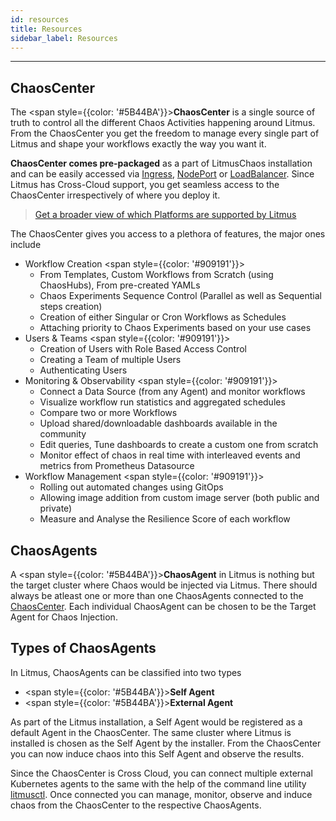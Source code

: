 ```yaml
---
id: resources
title: Resources
sidebar_label: Resources
---
```


---

## ChaosCenter

The <span style={{color: '#5B44BA'}}>**ChaosCenter**</span> is a single source of truth to control all the different Chaos Activities happening around Litmus. From the ChaosCenter you get the freedom to manage every single part of Litmus and shape your workflows exactly the way you want it.

**ChaosCenter comes pre-packaged** as a part of LitmusChaos installation and can be easily accessed via [Ingress](setup-with-ingress), [NodePort](setup-without-ingress#with-nodeport) or [LoadBalancer](setup-without-ingress#with-loadbalancer). Since Litmus has Cross-Cloud support, you get seamless access to the ChaosCenter irrespectively of where you deploy it.

> [Get a broader view of which Platforms are supported by Litmus](https://github.com/litmuschaos/litmus/tree/master/litmus-portal#platforms-support)

The ChaosCenter gives you access to a plethora of features, the major ones include

- Workflow Creation
  <span style={{color: '#909191'}}>
    <ul>
        <li>From Templates, Custom Workflows from Scratch (using ChaosHubs), From pre-created YAMLs</li>
        <li>Chaos Experiments Sequence Control (Parallel as well as Sequential steps creation)</li>
        <li>Creation of either Singular or Cron Workflows as Schedules</li>
        <li>Attaching priority to Chaos Experiments based on your use cases</li>
    </ul>
    </span>
- Users & Teams
  <span style={{color: '#909191'}}>
    <ul>
        <li>Creation of Users with Role Based Access Control</li>
        <li>Creating a Team of multiple Users</li>
        <li>Authenticating Users</li>
    </ul>
    </span>
- Monitoring & Observability
  <span style={{color: '#909191'}}>
    <ul>
        <li>Connect a Data Source (from any Agent) and monitor workflows</li>
        <li>Visualize workflow run statistics and aggregated schedules</li>
        <li>Compare two or more Workflows</li>
        <li>Upload shared/downloadable dashboards available in the community</li>
        <li>Edit queries, Tune dashboards to create a custom one from scratch</li>
        <li>Monitor effect of chaos in real time with interleaved events and metrics from Prometheus Datasource</li>
    </ul>
    </span>
- Workflow Management
  <span style={{color: '#909191'}}>
    <ul>
        <li>Rolling out automated changes using GitOps</li>
        <li>Allowing image addition from custom image server (both public and private)</li>
        <li>Measure and Analyse the Resilience Score of each workflow</li>
    </ul>
    </span>

## ChaosAgents

A <span style={{color: '#5B44BA'}}>**ChaosAgent**</span> in Litmus is nothing but the target cluster where Chaos would be injected via Litmus. There should always be atleast one or more than one ChaosAgents connected to the [ChaosCenter](#chaoscenter). Each individual ChaosAgent can be chosen to be the Target Agent for Chaos Injection.

## Types of ChaosAgents

In Litmus, ChaosAgents can be classified into two types

- <span style={{color: '#5B44BA'}}><b>Self Agent</b></span>
- <span style={{color: '#5B44BA'}}><b>External Agent</b></span>

As part of the Litmus installation, a Self Agent would be registered as a default Agent in the ChaosCenter. The same cluster where Litmus is installed is chosen as the Self Agent by the installer. From the ChaosCenter you can now induce chaos into this Self Agent and observe the results.

Since the ChaosCenter is Cross Cloud, you can connect multiple external Kubernetes agents to the same with the help of the command line utility [litmusctl](../litmusctl/installation.md). Once connected you can manage, monitor, observe and induce chaos from the ChaosCenter to the respective ChaosAgents.
